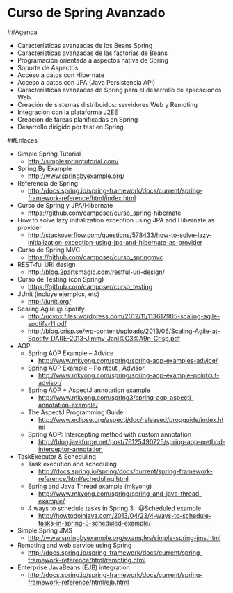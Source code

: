 Curso de Spring Avanzado
========================

##Agenda

- Características avanzadas de los Beans Spring
- Características avanzadas de las factorías de Beans
- Programación orientada a aspectos nativa de Spring
- Soporte de Aspectos
- Acceso a datos con Hibernate
- Acceso a datos con JPA (Java Persistencia API)
- Características avanzadas de Spring para el desarrollo de aplicaciones Web.
- Creación de sistemas distribuidos: servidores Web y Remoting
- Integración con la plataforma J2EE
- Creación de tareas planificadas en Spring
- Desarrollo dirigido por test en Spring

##Enlaces

- Simple Spring Tutorial
	- http://simplespringtutorial.com/
- Spring By Example
	- http://www.springbyexample.org/
- Referencia de Spring
	- http://docs.spring.io/spring-framework/docs/current/spring-framework-reference/html/index.html
- Curso de Spring y JPA/Hibernate
	- https://github.com/camposer/curso_spring-hibernate
- How to solve lazy initialization exception using JPA and Hibernate as provider
	- http://stackoverflow.com/questions/578433/how-to-solve-lazy-initialization-exception-using-jpa-and-hibernate-as-provider
- Curso de Spring MVC
	- https://github.com/camposer/curso_springmvc
- REST-ful URI design
	- http://blog.2partsmagic.com/restful-uri-design/
- Curso de Testing (con Spring)
	- https://github.com/camposer/curso_testing
- JUnit (incluye ejemplos, etc)
	- http://junit.org/
- Scaling Agile @ Spotify
	- http://ucvox.files.wordpress.com/2012/11/113617905-scaling-agile-spotify-11.pdf
	- http://blog.crisp.se/wp-content/uploads/2013/06/Scaling-Agile-at-Spotify-DARE-2013-Jimmy-Janl%C3%A9n-Crisp.pdf
- AOP
	- Spring AOP Example – Advice
		- http://www.mkyong.com/spring/spring-aop-examples-advice/
	- Spring AOP Example – Pointcut , Advisor
		- http://www.mkyong.com/spring/spring-aop-example-pointcut-advisor/
	- Spring AOP + AspectJ annotation example
		- http://www.mkyong.com/spring3/spring-aop-aspectj-annotation-example/
	- The AspectJ Programming Guide
		- http://www.eclipse.org/aspectj/doc/released/progguide/index.html
	- Spring AOP: Intercepting method with custom annotation
		- http://blog.javaforge.net/post/76125490725/spring-aop-method-interceptor-annotation
- TaskExecutor & Scheduling
	- Task execution and scheduling
		- http://docs.spring.io/spring/docs/current/spring-framework-reference/html/scheduling.html
	- Spring and Java Thread example (mkyong)
		- http://www.mkyong.com/spring/spring-and-java-thread-example/
	- 4 ways to schedule tasks in Spring 3 : @Scheduled example
		- http://howtodoinjava.com/2013/04/23/4-ways-to-schedule-tasks-in-spring-3-scheduled-example/
- Simple Spring JMS
	- http://www.springbyexample.org/examples/simple-spring-jms.html
- Remoting and web service using Spring
	- http://docs.spring.io/spring-framework/docs/current/spring-framework-reference/html/remoting.html
- Enterprise JavaBeans (EJB) integration
	- http://docs.spring.io/spring-framework/docs/current/spring-framework-reference/html/ejb.html
